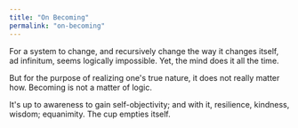 ```yaml
---
title: "On Becoming"
permalink: "on-becoming"
---
```


For a system to change, and recursively change the way it changes itself, ad infinitum, seems logically impossible. Yet, the mind does it all the time.

But for the purpose of realizing one's true nature, it does not really matter how. Becoming is not a matter of logic.

It's up to awareness to gain self-objectivity; and with it, resilience, kindness, wisdom; equanimity. The cup empties itself.

